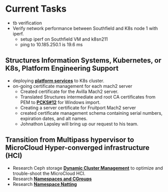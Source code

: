 # Current Tasks

- tb verification
- Verify network performance between Southfield and K8s node 1 with iperf.
  - setup iperf on Southfield VM and k8sn211
  - ping to 10.185.250.1 is 19.6 ms

## Structures Information Systems, Kubernetes, or K8s, Platform Engineering Support

- deploying **[platform services](../k8s/mysql-statefulset-install.md)** to K8s cluster.
- on-going certificate management for each mach2 server
  - Created certificate for the Avilla Mach2 server.
  - Translated Structures intermediate and root CA certificates from PEM to **[PCKS#12](https://en.wikipedia.org/wiki/PKCS_12#:~:text=In%20cryptography%2C%20PKCS%20%2312%20defines,Filename%20extension)** for Windows import.
  - Creating a server certificate for Fruitport Mach2 server
  - created certificate management schema containing serial numbers, expiration dates, and alt names.
  - Johnathon Lapsley will bring up our request to his team.

## Transition from Multipass hypervisor to MicroCloud Hyper-converged infrastructure (HCI)

- Research Ceph storage **[Dynamic Cluster Management](../research/m_z/virtualization/storage/ceph/architecture.md#dynamic-cluster-management)** to optimize and trouble-shoot the MicroCloud HCI.
- Research **[Namespaces and CGroups](../research/m_z/virtualization/networking/namespaces/namespaces_cgroups.md)**
- Research **[Namespace Natting](../research/m_z/virtualization/networking/namespaces/firewalls/fun_with_namespaces.md)**
